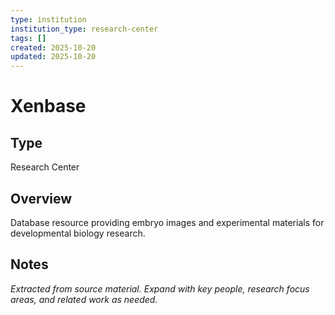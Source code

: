 ```yaml
---
type: institution
institution_type: research-center
tags: []
created: 2025-10-20
updated: 2025-10-20
---
```


# Xenbase

## Type

Research Center

## Overview

Database resource providing embryo images and experimental materials for developmental biology research.

## Notes

*Extracted from source material. Expand with key people, research focus areas, and related work as needed.*
